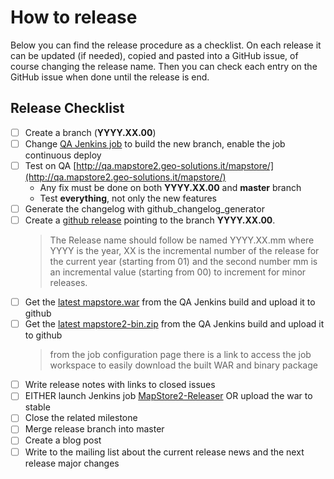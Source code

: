 # How to release
Below you can find the release procedure as a checklist. On each release it can be updated (if needed), copied and pasted into a GitHub issue, of course changing the release name.
Then you can check each entry on the GitHub issue when done until the release is end.

## Release Checklist

- [ ] Create a branch (**YYYY.XX.00**)  
- [ ] Change [QA Jenkins job](http://build.geo-solutions.it/jenkins/view/MapStore2/job/MapStore2-QA-Build/) to build the new branch, enable the job continuous deploy
- [ ] Test on QA [http://qa.mapstore2.geo-solutions.it/mapstore/](http://qa.mapstore2.geo-solutions.it/mapstore/)  
    * Any fix must be done on both **YYYY.XX.00** and **master** branch  
    * Test **everything**, not only the new features
- [ ] Generate the changelog with github_changelog_generator
- [ ] Create a [github release](https://github.com/geosolutions-it/MapStore2/releases) pointing to the branch **YYYY.XX.00**.  
  > The Release name should follow be named YYYY.XX.mm where YYYY is the year, XX is the incremental number of the release for the current year (starting from 01) and the second number mm is an incremental value (starting from 00) to increment for minor releases.
- [ ] Get the [latest mapstore.war](http://build.geo-solutions.it/jenkins/job/MapStore2-QA-Build/ws/web/target/mapstore.war) from the QA Jenkins build and upload it to github  
- [ ] Get the [latest mapstore2-bin.zip](http://build.geo-solutions.it/jenkins/job/MapStore2-QA-Build/ws/release/target/mapstore2-1.0-SNAPSHOT-bin.zip) from the QA Jenkins build and upload it to github
  > from the job configuration page there is a link to access the job workspace to easily download the built WAR and binary package
- [ ] Write release notes with links to closed issues
- [ ] EITHER launch Jenkins job [MapStore2-Releaser](http://build.geo-solutions.it/jenkins/job/MapStore2-Releaser/) OR upload the war to stable  
- [ ] Close the related milestone
- [ ] Merge release branch into master
- [ ] Create a blog post
- [ ] Write to the mailing list about the current release news and the next release major changes
